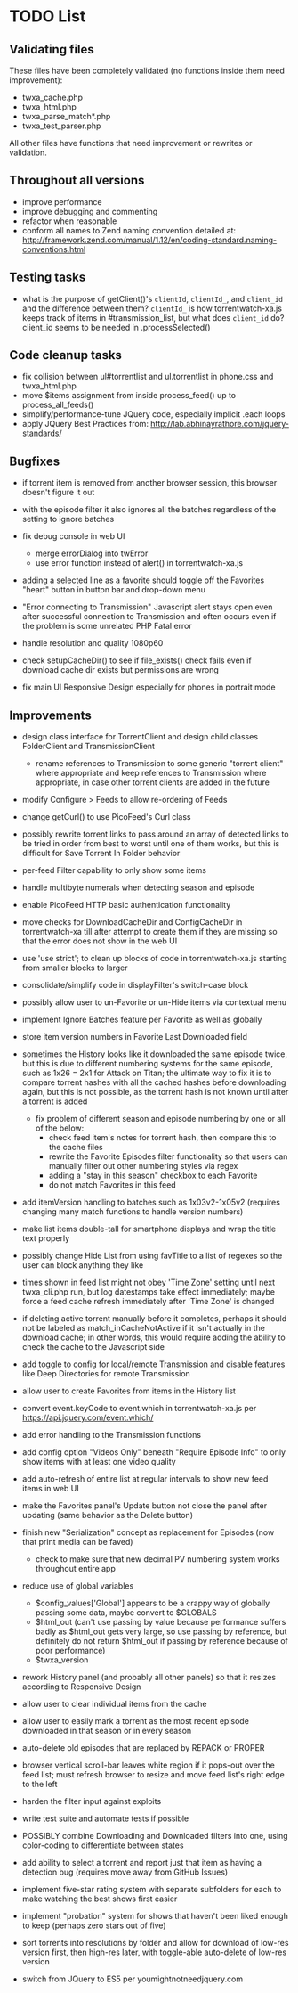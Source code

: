 TODO List
===============

## Validating files

These files have been completely validated (no functions inside them need improvement):

- twxa_cache.php
- twxa_html.php
- twxa_parse_match*.php
- twxa_test_parser.php

All other files have functions that need improvement or rewrites or validation.

## Throughout all versions

- improve performance
- improve debugging and commenting
- refactor when reasonable
- conform all names to Zend naming convention detailed at: http://framework.zend.com/manual/1.12/en/coding-standard.naming-conventions.html

## Testing tasks

- what is the purpose of getClient()'s `clientId`, `clientId_`, and `client_id` and the difference between them? `clientId_` is how torrentwatch-xa.js keeps track of items in #transmission_list, but what does `client_id` do? client_id seems to be needed in .processSelected()

## Code cleanup tasks

- fix collision between ul#torrentlist and ul.torrentlist in phone.css and twxa_html.php
- move $items assignment from inside process_feed() up to process_all_feeds()
- simplify/performance-tune JQuery code, especially implicit .each loops
- apply JQuery Best Practices from: http://lab.abhinayrathore.com/jquery-standards/

## Bugfixes

- if torrent item is removed from another browser session, this browser doesn't figure it out
- with the episode filter it also ignores all the batches regardless of the setting to ignore batches

- fix debug console in web UI
  - merge errorDialog into twError
  - use error function instead of alert() in torrentwatch-xa.js

- adding a selected line as a favorite should toggle off the Favorites "heart" button in button bar and drop-down menu
- "Error connecting to Transmission" Javascript alert stays open even after successful connection to Transmission and often occurs even if the problem is some unrelated PHP Fatal error
- handle resolution and quality 1080p60
- check setupCacheDir() to see if file_exists() check fails even if download cache dir exists but permissions are wrong
- fix main UI Responsive Design especially for phones in portrait mode

## Improvements

- design class interface for TorrentClient and design child classes FolderClient and TransmissionClient
  - rename references to Transmission to some generic "torrent client" where appropriate and keep references to Transmission where appropriate, in case other torrent clients are added in the future

- modify Configure > Feeds to allow re-ordering of Feeds
- change getCurl() to use PicoFeed's Curl class
- possibly rewrite torrent links to pass around an array of detected links to be tried in order from best to worst until one of them works, but this is difficult for Save Torrent In Folder behavior
- per-feed Filter capability to only show some items
- handle multibyte numerals when detecting season and episode
- enable PicoFeed HTTP basic authentication functionality
- move checks for DownloadCacheDir and ConfigCacheDir in torrentwatch-xa till after attempt to create them if they are missing so that the error does not show in the web UI
- use 'use strict'; to clean up blocks of code in torrentwatch-xa.js starting from smaller blocks to larger
- consolidate/simplify code in displayFilter's switch-case block
- possibly allow user to un-Favorite or un-Hide items via contextual menu
- implement Ignore Batches feature per Favorite as well as globally
- store item version numbers in Favorite Last Downloaded field
- sometimes the History looks like it downloaded the same episode twice, but this is due to different numbering systems for the same episode, such as 1x26 = 2x1 for Attack on Titan; the ultimate way to fix it is to compare torrent hashes with all the cached hashes before downloading again, but this is not possible, as the torrent hash is not known until after a torrent is added
  - fix problem of different season and episode numbering by one or all of the below:
    - check feed item's notes for torrent hash, then compare this to the cache files
    - rewrite the Favorite Episodes filter functionality so that users can manually filter out other numbering styles via regex
    - adding a "stay in this season" checkbox to each Favorite
    - do not match Favorites in this feed

- add itemVersion handling to batches such as 1x03v2-1x05v2 (requires changing many match functions to handle version numbers)
- make list items double-tall for smartphone displays and wrap the title text properly
- possibly change Hide List from using favTitle to a list of regexes so the user can block anything they like

- times shown in feed list might not obey 'Time Zone' setting until next twxa_cli.php run, but log datestamps take effect immediately; maybe force a feed cache refresh immediately after 'Time Zone' is changed 
- if deleting active torrent manually before it completes, perhaps it should not be labeled as match_inCacheNotActive if it isn't actually in the download cache; in other words, this would require adding the ability to check the cache to the Javascript side
- add toggle to config for local/remote Transmission and disable features like Deep Directories for remote Transmission

- allow user to create Favorites from items in the History list
- convert event.keyCode to event.which in torrentwatch-xa.js per https://api.jquery.com/event.which/
- add error handling to the Transmission functions
- add config option "Videos Only" beneath "Require Episode Info" to only show items with at least one video quality
- add auto-refresh of entire list at regular intervals to show new feed items in web UI
- make the Favorites panel's Update button not close the panel after updating (same behavior as the Delete button)

- finish new "Serialization" concept as replacement for Episodes (now that print media can be faved)
  - check to make sure that new decimal PV numbering system works throughout entire app

- reduce use of global variables 
  - $config_values['Global'] appears to be a crappy way of globally passing some data, maybe convert to $GLOBALS
  - $html_out (can't use passing by value because performance suffers badly as $html_out gets very large, so use passing by reference, but definitely do not return $html_out if passing by reference because of poor performance)
  - $twxa_version

- rework History panel (and probably all other panels) so that it resizes according to Responsive Design
- allow user to clear individual items from the cache
- allow user to easily mark a torrent as the most recent episode downloaded in that season or in every season
- auto-delete old episodes that are replaced by REPACK or PROPER
- browser vertical scroll-bar leaves white region if it pops-out over the feed list; must refresh browser to resize and move feed list's right edge to the left
- harden the filter input against exploits
- write test suite and automate tests if possible
- POSSIBLY combine Downloading and Downloaded filters into one, using color-coding to differentiate between states
- add ability to select a torrent and report just that item as having a detection bug (requires move away from GitHub Issues)
- implement five-star rating system with separate subfolders for each to make watching the best shows first easier
- implement "probation" system for shows that haven't been liked enough to keep (perhaps zero stars out of five)
- sort torrents into resolutions by folder and allow for download of low-res version first, then high-res later, with toggle-able auto-delete of low-res version
- switch from JQuery to ES5 per youmightnotneedjquery.com